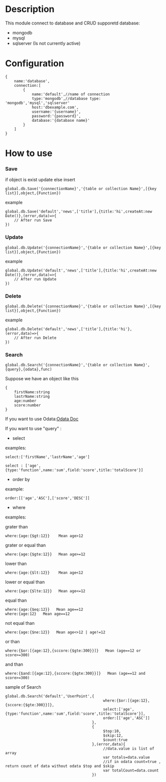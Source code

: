 # Description
This module connect to database and CRUD
supporetd database:
- mongodb
- mysql
- sqlserver (Is not currently active)


# Configuration
 
    {
        name:'database',
        connection:[
            {
                name:'default',//name of connection
                type:'mongodb',//database type: 'mongodb','mysql','sqlserver'
                host:'dbexample.com',
                username:'{username}',
                password:'{password}',
                database:'{database name}'
            }
        ]
    }
    
# How to use

### Save
if object is exist update else insert

    global.db.Save('{connectionName}','{table or collection Name}',[{key list}],object,{Function})
    
example

    global.db.Save('default','news',['title'],{title:'hi',createAt:new Date()},(error,data)=>{
        // After run Save
    })
    
### Update    

    global.db.Update('{connectionName}','{table or collection Name}',[{key list}],object,{Function})
    
example

    global.db.Update('default','news',['title'],{title:'hi',createAt:new Date()},(error,data)=>{
        // After run Update
    })
    
### Delete 

    global.db.Delete('{connectionName}','{table or collection Name}',[{key list}],object,{Function})
    
example

    global.db.Delete('default','news',['title'],{title:'hi'},(error,data)=>{
        // After run Delete
    })

### Search
        
    global.db.Search('{connectionName}','{table or collection Name}',{query},{odata},func)
    
Suppose we have an object like this

    {
        firstName:string
        lastrName:string
        age:number
        score:number
    }
    
If you want to use Odata:[Odata Doc](http://www.odata.org/documentation/)


If you want to use "query" :

- select

examples:

    select:['firstName','lastrName','age']

    select : ['age',{type:'function',name:'sum',field:'score',title:'totalScore'}]
        
- order by

example:
            
    order:[['age','ASC'],['score','DESC']]      

- where

examples:

grater than

    where:{age:{$gt:12}}    Mean age>12
    
grater or equal than

    where:{age:{$gte:12}}   Mean age>=12
    
lower than

    where:{age:{$lt:12}}    Mean age<12
    
lower or equal than

    where:{age:{$lte:12}}   Mean age<=12
    
equal than

    where:{age:{$eq:12}}   Mean age==12 
    where:{age:12}   Mean age==12 
    
not equal than

    where:{age:{$ne:12}}   Mean age<>12 | age!=12  
    
or than

    where:{$or:[{age:12},{sccore:{$gte:300}}]}   Mean (age==12 or score>=300) 
    
and than

    where:{$and:[{age:12},{sccore:{$gte:300}}]}   Mean (age==12 and score>=300) 
    
    
sample of Search    

    global.db.Search('default','UserPoint',{
                                                where:{$or:[{age:12},{sccore:{$gte:300}}]},
                                                select:['age',{type:'function',name:'sum',field:'score',title:'totalScore'}],
                                                order:[['age','ASC']]
                                           },
                                           {
                                                $top:10,
                                                $skip:12,
                                                $count:true
                                           },(error,data){
                                                //data.value is list of array
                                                var totals=data.value
                                                //if in odata count=true , return count of data without odata $top and $skip
                                                var totalCount=data.count
                                           })